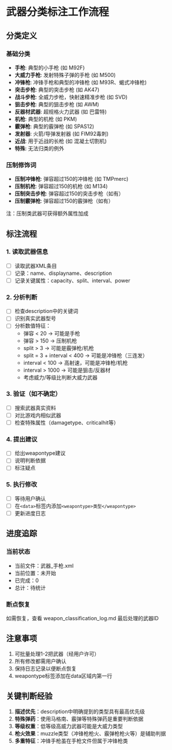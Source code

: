 # 武器分类标注工作流程

## 分类定义

### 基础分类
- **手枪**: 典型的小手枪 (如 M92F)
- **大威力手枪**: 发射特殊子弹的手枪 (如 M500)
- **冲锋枪**: 冲锋手枪和典型的冲锋枪 (如 M93R、蝎式冲锋枪)
- **突击步枪**: 典型的突击步枪 (如 AK47)
- **战斗步枪**: 全威力步枪，快射速精准步枪 (如 SVD)
- **狙击步枪**: 典型的狙击步枪 (如 AWM)
- **反器材武器**: 超规格火力武器 (如 巴雷特)
- **机枪**: 典型的机枪 (如 PKM)
- **霰弹枪**: 典型的霰弹枪 (如 SPAS12)
- **发射器**: 火箭/导弹发射器 (如 FIM92毒刺)
- **近战**: 用于近战的长枪 (如 混凝土切割机)
- **特殊**: 无法归类的例外

### 压制修饰词
- **压制冲锋枪**: 弹容超过150的冲锋枪 (如 TMPmerc)
- **压制机枪**: 弹容超过150的机枪 (如 M134)
- **压制突击步枪**: 弹容超过150的突击步枪（如有）
- **压制霰弹枪**: 弹容超过150的霰弹枪（如有）

注：压制类武器可获得额外属性加成

## 标注流程

### 1. 读取武器信息
- [ ] 读取武器XML条目
- [ ] 记录：name、displayname、description
- [ ] 记录关键属性：capacity、split、interval、power

### 2. 分析判断
- [ ] 检查description中的关键词
- [ ] 识别真实武器型号
- [ ] 分析数值特征：
  - 弹容 < 20 → 可能是手枪
  - 弹容 > 150 → 压制机枪
  - split > 3 → 可能是霰弹枪/机枪
  - split = 3 + interval < 400 → 可能是冲锋枪（三连发）
  - interval < 100 → 高射速，可能是冲锋枪/机枪
  - interval > 1000 → 可能是狙击/反器材
  - 考虑威力/等级比判断大威力武器

### 3. 验证（如不确定）
- [ ] 搜索武器真实资料
- [ ] 对比游戏内相似武器
- [ ] 检查特殊属性（damagetype、criticalhit等）

### 4. 提出建议
- [ ] 给出weapontype建议
- [ ] 说明判断依据
- [ ] 标注疑点

### 5. 执行修改
- [ ] 等待用户确认
- [ ] 在`<data>`标签内添加`<weapontype>类型</weapontype>`
- [ ] 更新进度日志

## 进度追踪

### 当前状态
- 当前文件：武器_手枪.xml
- 当前位置：未开始
- 已完成：0
- 总计：待统计

### 断点恢复
如需恢复，查看 weapon_classification_log.md 最后处理的武器ID

## 注意事项
1. 可批量处理1-2把武器（经用户许可）
2. 所有修改都需用户确认
3. 保持日志记录以便断点恢复
4. weapontype标签添加在data区域内第一行

## 关键判断经验
1. **描述优先**：description中明确提到的类型具有最高优先级
2. **特殊弹药**：使用马格南、霰弹等特殊弹药是重要判断依据
3. **等级权重**：低等级高威力武器可能是大威力类型
4. **枪火效果**：muzzle类型（冲锋枪枪火、霰弹枪枪火等）是辅助判据
5. **多重特征**：冲锋手枪虽在手枪文件但属于冲锋枪类